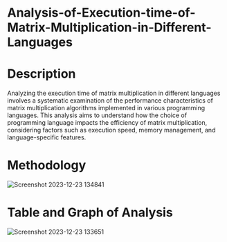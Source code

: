 # Analysis-of-Execution-time-of-Matrix-Multiplication-in-Different-Languages
# Description
Analyzing the execution time of matrix multiplication in different languages involves a systematic examination of the performance characteristics of matrix multiplication algorithms implemented in various programming languages. This analysis aims to understand how the choice of programming language impacts the efficiency of matrix multiplication, considering factors such as execution speed, memory management, and language-specific features.
# Methodology
![Screenshot 2023-12-23 134841](https://github.com/NikhilD2003/Analysis-of-Execution-time-of-Matrix-Multiplication-in-Different-Languages/assets/150776453/ad370f1d-608f-4117-a7cf-614ac4934880)
# Table and Graph of Analysis
 ![Screenshot 2023-12-23 133651](https://github.com/NikhilD2003/Analysis-of-Execution-time-of-Matrix-Multiplication-in-Different-Languages/assets/150776453/796fc36a-451b-4cda-ad3e-4d1108da9996)
